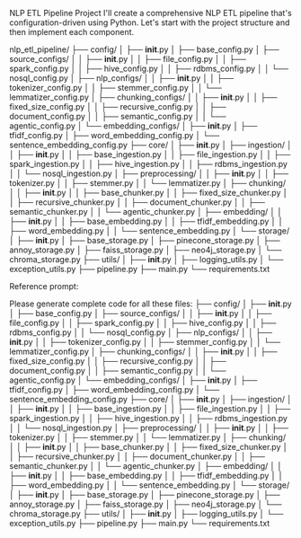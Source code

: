 NLP ETL Pipeline Project
I'll create a comprehensive NLP ETL pipeline that's configuration-driven using Python. Let's start with the project structure and then implement each component.

nlp_etl_pipeline/
├── config/
│   ├── __init__.py
│   ├── base_config.py
│   ├── source_configs/
│   │   ├── __init__.py
│   │   ├── file_config.py
│   │   ├── spark_config.py
│   │   ├── hive_config.py
│   │   ├── rdbms_config.py
│   │   └── nosql_config.py
│   ├── nlp_configs/
│   │   ├── __init__.py
│   │   ├── tokenizer_config.py
│   │   ├── stemmer_config.py
│   │   └── lemmatizer_config.py
│   ├── chunking_configs/
│   │   ├── __init__.py
│   │   ├── fixed_size_config.py
│   │   ├── recursive_config.py
│   │   ├── document_config.py
│   │   ├── semantic_config.py
│   │   └── agentic_config.py
│   └── embedding_configs/
│       ├── __init__.py
│       ├── tfidf_config.py
│       ├── word_embedding_config.py
│       └── sentence_embedding_config.py
├── core/
│   ├── __init__.py
│   ├── ingestion/
│   │   ├── __init__.py
│   │   ├── base_ingestion.py
│   │   ├── file_ingestion.py
│   │   ├── spark_ingestion.py
│   │   ├── hive_ingestion.py
│   │   ├── rdbms_ingestion.py
│   │   └── nosql_ingestion.py
│   ├── preprocessing/
│   │   ├── __init__.py
│   │   ├── tokenizer.py
│   │   ├── stemmer.py
│   │   └── lemmatizer.py
│   ├── chunking/
│   │   ├── __init__.py
│   │   ├── base_chunker.py
│   │   ├── fixed_size_chunker.py
│   │   ├── recursive_chunker.py
│   │   ├── document_chunker.py
│   │   ├── semantic_chunker.py
│   │   └── agentic_chunker.py
│   ├── embedding/
│   │   ├── __init__.py
│   │   ├── base_embedding.py
│   │   ├── tfidf_embedding.py
│   │   ├── word_embedding.py
│   │   └── sentence_embedding.py
│   └── storage/
│       ├── __init__.py
│       ├── base_storage.py
│       ├── pinecone_storage.py
│       ├── annoy_storage.py
│       ├── faiss_storage.py
│       ├── neo4j_storage.py
│       └── chroma_storage.py
├── utils/
│   ├── __init__.py
│   ├── logging_utils.py
│   └── exception_utils.py
├── pipeline.py
├── main.py
└── requirements.txt




Reference prompt:

Please generate complete code for all these files:
├── config/
│   ├── __init__.py
│   ├── base_config.py
│   ├── source_configs/
│   │   ├── __init__.py
│   │   ├── file_config.py
│   │   ├── spark_config.py
│   │   ├── hive_config.py
│   │   ├── rdbms_config.py
│   │   └── nosql_config.py
│   ├── nlp_configs/
│   │   ├── __init__.py
│   │   ├── tokenizer_config.py
│   │   ├── stemmer_config.py
│   │   └── lemmatizer_config.py
│   ├── chunking_configs/
│   │   ├── __init__.py
│   │   ├── fixed_size_config.py
│   │   ├── recursive_config.py
│   │   ├── document_config.py
│   │   ├── semantic_config.py
│   │   └── agentic_config.py
│   └── embedding_configs/
│       ├── __init__.py
│       ├── tfidf_config.py
│       ├── word_embedding_config.py
│       └── sentence_embedding_config.py
├── core/
│   ├── __init__.py
│   ├── ingestion/
│   │   ├── __init__.py
│   │   ├── base_ingestion.py
│   │   ├── file_ingestion.py
│   │   ├── spark_ingestion.py
│   │   ├── hive_ingestion.py
│   │   ├── rdbms_ingestion.py
│   │   └── nosql_ingestion.py
│   ├── preprocessing/
│   │   ├── __init__.py
│   │   ├── tokenizer.py
│   │   ├── stemmer.py
│   │   └── lemmatizer.py
│   ├── chunking/
│   │   ├── __init__.py
│   │   ├── base_chunker.py
│   │   ├── fixed_size_chunker.py
│   │   ├── recursive_chunker.py
│   │   ├── document_chunker.py
│   │   ├── semantic_chunker.py
│   │   └── agentic_chunker.py
│   ├── embedding/
│   │   ├── __init__.py
│   │   ├── base_embedding.py
│   │   ├── tfidf_embedding.py
│   │   ├── word_embedding.py
│   │   └── sentence_embedding.py
│   └── storage/
│       ├── __init__.py
│       ├── base_storage.py
│       ├── pinecone_storage.py
│       ├── annoy_storage.py
│       ├── faiss_storage.py
│       ├── neo4j_storage.py
│       └── chroma_storage.py
├── utils/
│   ├── __init__.py
│   ├── logging_utils.py
│   └── exception_utils.py
├── pipeline.py
├── main.py
└── requirements.txt